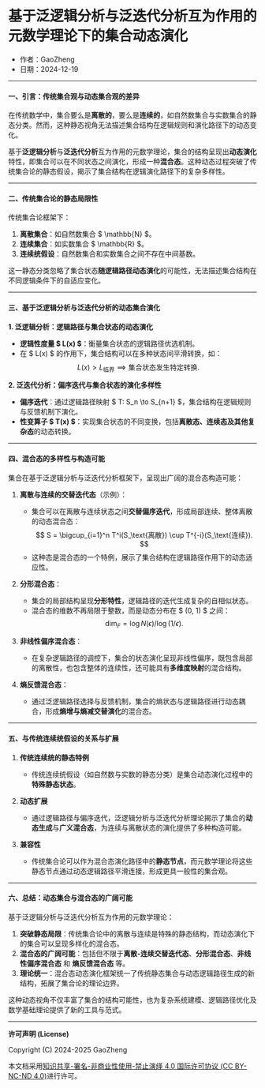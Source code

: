 # **基于泛逻辑分析与泛迭代分析互为作用的元数学理论下的集合动态演化**

- 作者：GaoZheng
- 日期：2024-12-19

---

#### **一、引言：传统集合观与动态集合观的差异**  
在传统数学中，集合要么是**离散的**，要么是**连续的**，如自然数集合与实数集合的静态分类。然而，这种静态视角无法描述集合结构在逻辑规则和演化路径下的动态变化。  

基于**泛逻辑分析**与**泛迭代分析**互为作用的元数学理论，集合的结构呈现出**动态演化**特性，即集合可以在不同状态之间演化，形成一种**混合态**。这种动态过程突破了传统集合论的静态假设，揭示了集合结构在逻辑演化路径下的复杂多样性。

---

#### **二、传统集合论的静态局限性**  
传统集合论框架下：  
1. **离散集合**：如自然数集合 $ \mathbb{N} $。  
2. **连续集合**：如实数集合 $ \mathbb{R} $。  
3. **连续统假设**：自然数集合和实数集合之间不存在中间基数。  

这一静态分类忽略了集合状态**随逻辑路径动态演化**的可能性，无法描述集合结构在不同逻辑条件下的自适应变化。

---

#### **三、基于泛逻辑分析与泛迭代分析的动态集合演化**  

**1. 泛逻辑分析：逻辑路径与集合状态的动态演化**  
- **逻辑性度量 $ L(x) $**：衡量集合状态的逻辑路径优选机制。  
- 在 $ L(x) $ 的作用下，集合结构可以在多种状态间平滑转换，如：  
$$
L(x) > L_\text{临界} \implies \text{集合状态发生特定转换}.
$$  

**2. 泛迭代分析：偏序迭代与集合状态的演化多样性**  
- **偏序迭代**：通过逻辑路径映射 $ T: S_n \to S_{n+1} $，集合结构在逻辑规则与反馈机制下演化。  
- **性变算子 $ T(x) $**：实现集合状态的不同变换，包括**离散态、连续态及其他复杂态**的动态转换。

---

#### **四、混合态的多样性与构造可能**  

集合在基于泛逻辑分析与泛迭代分析框架下，呈现出广阔的混合态构造可能：  
1. **离散与连续的交替迭代态**（示例）：  
   - 集合可以在离散与连续状态之间**交替偏序迭代**，形成局部连续、整体离散的动态混合态：  
     $$
     S = \bigcup_{i=1}^n T^i(S_\text{离散}) \cup T^{-i}(S_\text{连续}).
     $$  
   - 这种态是混合态的一个特例，展示了集合结构在逻辑路径作用下的动态适应性。  

2. **分形混合态**：  
   - 集合的局部结构呈现**分形特性**，逻辑路径的迭代生成复杂的自相似状态。  
   - 混合态的维数不再局限于整数，而是动态分布在 $ (0, 1) $ 之间：  
     $$
     \dim_F = \log N(\epsilon) / \log(1/\epsilon).
     $$  

3. **非线性偏序混合态**：  
   - 在复杂逻辑路径的调控下，集合的状态演化呈现非线性偏序，既包含局部的离散性，也包含整体的连续性，还可能具有**多维度映射**的混合结构。  

4. **熵反馈混合态**：  
   - 通过泛逻辑路径选择与反馈机制，集合的熵状态与逻辑路径进行动态耦合，形成**熵增与熵减交替演化**的混合态。

---

#### **五、与传统连续统假设的关系与扩展**  
1. **传统连续统的静态特例**  
   - 传统连续统假设（如自然数与实数的静态分类）是集合动态演化过程中的**特殊静态状态**。  

2. **动态扩展**  
   - 通过逻辑路径与偏序迭代，泛逻辑分析与泛迭代分析理论揭示了集合的**动态生成**与**广义混合态**，为连续与离散状态的演化提供了多种构造可能。  

3. **兼容性**  
   - 传统集合论可以作为混合态演化路径中的**静态节点**，而元数学理论将这些静态节点通过动态逻辑路径平滑连接，形成更具一般性的集合观。  

---

#### **六、总结：动态集合与混合态的广阔可能**  
基于泛逻辑分析与泛迭代分析互为作用的元数学理论：  
1. **突破静态局限**：传统集合论中的离散与连续是特殊的静态结构，而动态演化下的集合可以呈现多样化的混合态。  
2. **混合态的广阔可能**：包括但不限于**离散-连续交替迭代态**、**分形混合态**、**非线性偏序混合态** 和 **熵反馈混合态** 等。  
3. **理论统一**：混合态动态演化框架统一了传统静态集合与动态逻辑路径生成的新结构，拓展了集合论的理论边界。

这种动态视角不仅丰富了集合的结构可能性，也为复杂系统建模、逻辑路径优化及数学基础理论提供了新的工具与范式。

---

**许可声明 (License)**

Copyright (C) 2024-2025 GaoZheng 

本文档采用[知识共享-署名-非商业性使用-禁止演绎 4.0 国际许可协议 (CC BY-NC-ND 4.0)](https://creativecommons.org/licenses/by-nc-nd/4.0/deed.zh-Hans)进行许可。
